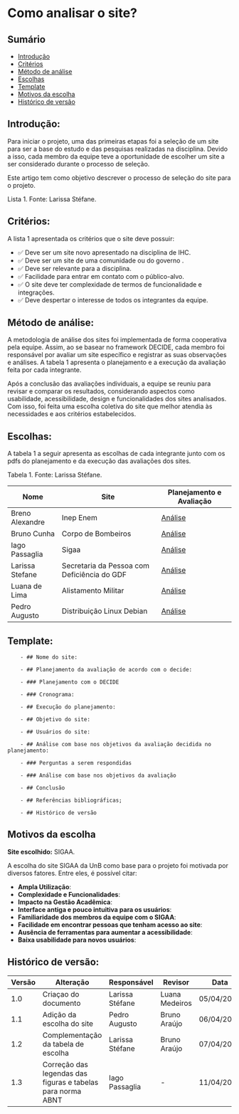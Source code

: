 # Como analisar o site?

## Sumário
* [Introdução](#Introdução)
* [Critérios](#Critérios)
* [Método de análise](#Método-de-análise)
* [Escolhas](#Escolhas)
* [Template](#Template)
* [Motivos da escolha](#Motivos-da-escolha)
* [Histórico de versão](#Histórico-de-versão)

## Introdução:
Para iniciar o projeto, uma das primeiras etapas foi a seleção de um site para ser a base do estudo e das pesquisas realizadas na disciplina. Devido a isso, cada membro da equipe teve a oportunidade de escolher um site a ser considerado durante o processo de seleção.

 Este artigo tem como objetivo descrever o processo de seleção do site para o projeto.

Lista 1. Fonte: Larissa Stéfane.

## Critérios:
A lista 1 apresentada os critérios que o site deve possuir:
- ✅ Deve ser um site novo apresentado na disciplina de IHC.
- ✅ Deve ser um site de uma comunidade ou do governo .
- ✅ Deve ser relevante para a disciplina.
- ✅ Facilidade para entrar em contato com o público-alvo.
- ✅ O site deve ter complexidade de termos de funcionalidade e integrações.
- ✅ Deve despertar o interesse de todos os integrantes da equipe.



## Método de análise:
A metodologia de análise dos sites foi implementada de forma cooperativa pela equipe. Assim, ao se basear no framework DECIDE, cada membro foi responsável por avaliar um site específico e registrar as suas observações e análises. A tabela 1 apresenta o planejamento e a execução da avaliação feita por cada integrante.

Após a conclusão das avaliações individuais, a equipe se reuniu para revisar e comparar os resultados, considerando aspectos como usabilidade, acessibilidade, design e funcionalidades dos sites analisados. Com isso, foi feita uma escolha coletiva do site que melhor atendia às necessidades e aos critérios estabelecidos.

## Escolhas:

A tabela 1 a seguir apresenta as escolhas de cada integrante junto com os pdfs do planejamento e da
execução das avaliações dos sites.

Tabela 1. Fonte: Larissa Stéfane.

| Nome | Site | Planejamento e Avaliação |
| - | - | - | 
| Breno Alexandre | Inep Enem | [Análise](planejamento/SitesAvaliados/Site_enem.md)| 
| Bruno Cunha | Corpo de Bombeiros | [Análise](planejamento/SitesAvaliados/CBMDF.md)| 
| Iago Passaglia |  Sigaa | [Análise](planejamento/SitesAvaliados/Site_Sigaa.md)| 
| Larissa Stefane | Secretaria da Pessoa com Deficiência do GDF | [Análise](planejamento/SitesAvaliados/Site_Secretaria_PND_GDF.md) |
| Luana de Lima | Alistamento Militar | [Análise](planejamento/SitesAvaliados/AlistamentoMilitar.md) |
| Pedro Augusto | Distribuição Linux Debian | [Análise](planejamento/SitesAvaliados/Site_Debian.md) | 



## Template:

		- ## Nome do site:

		- ## Planejamento da avaliação de acordo com o decide:

		- ### Planejamento com o DECIDE

		- ### Cronograma:

		- ## Execução do planejamento:

		- ## Objetivo do site:

		- ## Usuários do site:

		- ## Análise com base nos objetivos da avaliação decidida no planejamento:

		- ### Perguntas a serem respondidas

		- ### Análise com base nos objetivos da avaliação

		- ## Conclusão

		- ## Referências bibliográficas;
	
		- ## Histórico de versão





## Motivos da escolha

**Site escolhido:** SIGAA.

A escolha do site SIGAA da UnB como base para o projeto foi motivada por diversos fatores. Entre eles, é possível citar:
- **Ampla Utilização**:
- **Complexidade e Funcionalidades**:
- **Impacto na Gestão Acadêmica**:
- **Interface antiga e pouco intuitiva para os usuários**: 
- **Familiaridade dos membros da equipe com o SIGAA**: 
- **Facilidade em encontrar pessoas que tenham acesso ao site**: 
- **Ausência de ferramentas para aumentar a acessibilidade**: 
- **Baixa usabilidade para novos usuários**: 

## Histórico de versão:

| Versão | Alteração | Responsável | Revisor | Data |
| - | - | - | - | - |
| 1.0 | Criaçao do documento | Larissa Stéfane | Luana Medeiros |  05/04/2024 |
| 1.1 | Adição da escolha do site | Pedro Augusto | Bruno Araújo |  06/04/2024 |
| 1.2 | Complementação da tabela de escolha |Larissa Stéfane | Bruno Araújo |  07/04/2024 |
| 1.3 | Correção das legendas das figuras e tabelas para norma ABNT | Iago Passaglia | - | 11/04/2024 |
